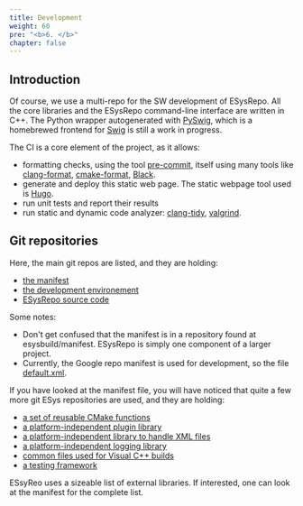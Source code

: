 ```yaml
---
title: Development
weight: 60
pre: "<b>6. </b>"
chapter: false
---
```


## Introduction

Of course, we use a multi-repo for the SW development of ESysRepo. All the core libraries and the ESysRepo command-line interface are written in C++. The Python wrapper autogenerated with [PySwig](https://libesys.gitlab.io/tools/pyswig/), which is a homebrewed frontend for [Swig](http://www.swig.org/) is still a work in progress.

The CI is a core element of the project, as it allows:
- formatting checks, using the tool [pre-commit](https://pre-commit.com/), itself using many tools like [clang-format](https://clang.llvm.org/docs/ClangFormat.html), [cmake-format](https://github.com/cheshirekow/cmake_format), [Black](https://black.readthedocs.io/en/stable/).
- generate and deploy this static web page. The static webpage tool used is [Hugo](https://gohugo.io/).
- run unit tests and report their results
- run static and dynamic code analyzer: [clang-tidy](https://clang.llvm.org/extra/clang-tidy/), [valgrind](https://www.valgrind.org/).

## Git repositories

Here, the main git repos are listed, and they are holding:
- [the manifest](https://gitlab.com/libesys/esysbuild/manifest)
- [the development environement](https://gitlab.com/libesys/esysbuild/dev)
- [ESysRepo source code](https://gitlab.com/libesys/esysrepo/esysrepo)

Some notes:
- Don't get confused that the manifest is in a repository found at esysbuild/manifest. ESysRepo is simply one component of a larger project.
- Currently, the Google repo manifest is used for development, so the file [default.xml](https://gitlab.com/libesys/esysbuild/manifest/-/blob/master/default.xml).

If you have looked at the manifest file, you will have noticed that quite a few more git ESys repositories are used, and they are holding:
- [a set of reusable CMake functions](https://gitlab.com/libesys/esys_cmake_scripts)
- [a platform-independent plugin library](https://gitlab.com/libesys/esysbase)
- [a platform-independent library to handle XML files](https://gitlab.com/libesys/esysfile)
- [a platform-independent logging library](https://gitlab.com/libesys/esyslog/esyslog)
- [common files used for Visual C++ builds](https://gitlab.com/libesys/esysmsvc)
- [a testing framework](https://gitlab.com/libesys/esystest)

ESsyReo uses a sizeable list of external libraries. If interested, one can look at the manifest for the complete list.
